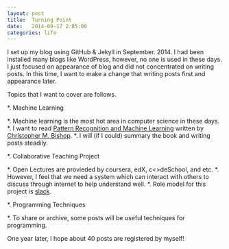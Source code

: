 ```yaml
---
layout: post
title:  Turning Point
date:   2014-09-17 2:05:00
categories: life
---
```


I set up my blog using GitHub & Jekyll in September. 2014.
I had been installed many blogs like WordPress, however, no one is used in these days.
I just focused on appearance of blog and did not concentrated on writing posts.
In this time, I want to make a change that writing posts first and appearance later.

Topics that I want to cover are follows.

*. Machine Learning

  *. Machine learning is the most hot area in computer science in these days.
  *. I want to read [Pattern Recognition and Machine Learning] written by [Christopher M. Bishop].
  *. I will (if I could) summary the book and writing posts steadily.

*. Collaborative Teaching Project

  *. Open Lectures are provieded by coursera, edX, c<>deSchool, and etc.
  *. However, I feel that we need a system which can interact with others to discuss through internet to help understand well.
  *. Role model for this project is [slack].

*. Programming Techniques

  *. To share or archive, some posts will be useful techniques for programming.


One year later, I hope about 40 posts are registered by myself!


[Pattern Recognition and Machine Learning]:	http://www.amazon.com/Pattern-Recognition-Learning-Information-Statistics/dp/0387310738
[Christopher M. Bishop]: http://en.wikipedia.org/wiki/Christopher_Bishop
[slack]: https://slack.com
